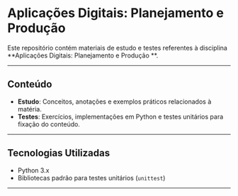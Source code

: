 # Aplicações Digitais: Planejamento e Produção 

Este repositório contém materiais de estudo e testes referentes à disciplina **Aplicações Digitais: Planejamento e Produção **.

---

## Conteúdo

- **Estudo**: Conceitos, anotações e exemplos práticos relacionados à matéria.
- **Testes**: Exercícios, implementações em Python e testes unitários para fixação do conteúdo.

---

## Tecnologias Utilizadas

- Python 3.x
- Bibliotecas padrão para testes unitários (`unittest`)

---

